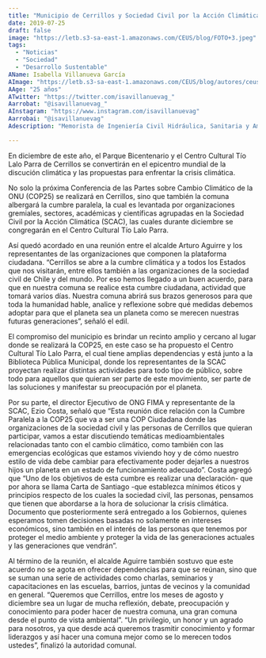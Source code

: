 ```yaml
---
title: "Municipio de Cerrillos y Sociedad Civil por la Acción Climática llegan a acuerdo para realizar COP25 Paralela"
date: 2019-07-25
draft: false
image: "https://letb.s3-sa-east-1.amazonaws.com/CEUS/blog/FOTO+3.jpeg"
tags:
  - "Noticias"
  - "Sociedad"
  - "Desarrollo Sustentable"
AName: Isabella Villanueva García 
AImage: "https://letb.s3-sa-east-1.amazonaws.com/CEUS/blog/autores/ceus_IVillanueva.jpg"
AAge: "25 años"
ATwitter: "https://twitter.com/isavillanuevag_"  
Aarrobat: "@isavillanuevag_"
AInstagram: "https://www.instagram.com/isavillanuevag"
Aarrobai: "@isavillanuevag"
Adescription: "Memorista de Ingeniería Civil Hidráulica, Sanitaria y Ambiental trabajando e investigando en sistemas de tratamientos de aguas residuales con revalorización de recursos y carbono neutral. Actualmente presidenta de la ONG CEUS CHILE que es la red de estudiantes, téncicas/os y profesionales sustentables de Chile. Asesora del IV Congreso Estudiantil Universitario de Sustentabilidad, un espacio único de convergencia de líderes y liderezas sustentables en Chile. ¿Este 2019? Chile en el Escenario Mundial: de cara a la COP25. Apasionada por el Desarrollo Sostenible. Siempre en movimiento y constantemente aprendiendo. Fanática del ODS 17: Alianzas para lograr los objetivos."

---
```


En diciembre de este año, el Parque Bicentenario y el Centro Cultural Tío Lalo Parra de Cerrillos se convertirán en el epicentro mundial de la discución climática y las propuestas para enfrentar la crisis climática.

No solo la próxima Conferencia de las Partes sobre Cambio Climático de la ONU (COP25) se realizará en Cerrillos, sino que también la comuna albergará la cumbre paralela, la cual es levantada por organizaciones gremiales, sectores, académicas y científicas agrupadas en la Sociedad Civil por la Acción Climática (SCAC), las cuales durante diciembre se congregarán en el Centro Cultural Tío Lalo Parra.

Así quedó acordado en una reunión entre el alcalde Arturo Aguirre y los representantes de las organizaciones que componen la plataforma ciudadana. “Cerrillos se abre a la cumbre climática y a todos los Estados que nos visitarán, entre ellos también a las organizaciones de la sociedad civil de Chile y del mundo. Por eso hemos llegado a un buen acuerdo, para que en nuestra comuna se realice esta cumbre ciudadana, actividad que tomará varios días. Nuestra comuna abrirá sus brazos generosos para que toda la humanidad hable, analice y reflexione sobre qué medidas debemos adoptar para que el planeta sea un planeta como se merecen nuestras futuras generaciones”, señaló el edil.

El compromiso del municipio es brindar un recinto amplio y cercano al lugar donde se realizará la COP25, en este caso se ha propuesto el Centro Cultural Tío Lalo Parra, el cual tiene amplias dependencias y está junto a la Biblioteca Pública Municipal, donde los representantes de la SCAC proyectan realizar distintas actividades para todo tipo de público, sobre todo para aquellos que quieran ser parte de este movimiento, ser parte de las soluciones y manifestar su preocupación por el planeta.

Por su parte, el director Ejecutivo de ONG FIMA y representante de la SCAC, Ezio Costa, señaló que “Esta reunión dice relación con la Cumbre Paralela a la COP25 que va a ser una COP Ciudadana donde las organizaciones de la sociedad civil y las personas de Cerrillos que quieran participar, vamos a estar discutiendo temáticas medioambientales relacionadas tanto con el cambio climático, como también con las emergencias ecológicas que estamos viviendo hoy y de cómo nuestro estilo de vida debe cambiar para efectivamente poder dejarles a nuestros hijos un planeta en un estado de funcionamiento adecuado”. Costa agregó que “Uno de los objetivos de esta cumbre es realizar una declaración- que por ahora se llama Carta de Santiago -que establezca mínimos éticos y principios respecto de los cuales la sociedad civil, las personas, pensamos que tienen que abordarse a la hora de solucionar la crisis climática. Documento que posteriormente será entregado a los Gobiernos, quienes esperamos tomen decisiones basadas no solamente en intereses económicos, sino también en el interés de las personas que tenemos por proteger el medio ambiente y proteger la vida de las generaciones actuales y las generaciones que vendrán”.

Al término de la reunión, el alcalde Aguirre también sostuvo que este acuerdo no se agota en ofrecer dependencias para que se reúnan, sino que se suman una serie de actividades como charlas, seminarios y capacitaciones en las escuelas, barrios, juntas de vecinos y la comunidad en general. “Queremos que Cerrillos, entre los meses de agosto y diciembre sea un lugar de mucha reflexión, debate, preocupación y conocimiento para poder hacer de nuestra comuna, una gran comuna desde el punto de vista ambiental”. “Un privilegio, un honor y un agrado para nosotros, ya que desde acá queremos trasmitir conocimiento y formar liderazgos y así hacer una comuna mejor como se lo merecen todos ustedes”, finalizó la autoridad comunal.
